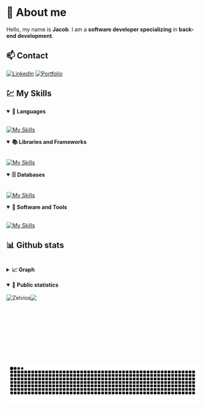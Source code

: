 # 📗 About me

Hello, my name is **Jacob**.
I am a **software developer specializing** in **back-end development**.


## 📫 Contact

[![LinkedIn](https://img.shields.io/badge/LinkedIn-0077B5?style=for-the-badge&logo=linkedin&logoColor=white)](https://www.linkedin.com/in/jacob-j%C3%B8rgensen-851430261/) 
[![Portfolio](https://img.shields.io/badge/Portfolio-FF5722?style=for-the-badge&logo=todoist&logoColor=white)](https://jacob-j.com/)

## 💹 My Skills 

<details open>
  <summary><b>📌 Languages</b></summary>
  <br>

[![My Skills](https://skillicons.dev/icons?i=rust,cs,react&perline=3)](https://skillicons.dev)
</details>

<details open>
  <summary><b>📚 Libraries and Frameworks</b></summary>
  <br>

[![My Skills](https://skillicons.dev/icons?i=vue,dotnet,html,css,bootstrap&perline=3)](https://skillicons.dev)
</details>

<details open>
  <summary><b>🗄️ Databases</b></summary>
  <br>

[![My Skills](https://skillicons.dev/icons?i=postgres,sqlite&perline=3)](https://skillicons.dev)
</details>

<details open>
  <summary><b>🔧 Software and Tools</b></summary>
  <br>

[![My Skills](https://skillicons.dev/icons?i=linux,windows,docker,git,androidstudio,nodejs,cloudflare&perline=3)](https://skillicons.dev)
</details>

## 📊 Github stats

<br>
<details>
  <summary><b>📈 Graph</b></summary>
  <br>

[![Jacob's github activity graph](https://github-readme-activity-graph.vercel.app/graph?username=Zelvios&bg_color=0a0222&color=b3b3b3&line=157520&point=206541&area=true&hide_border=true)](https://github.com/ashutosh00710/github-readme-activity-graph)
</details>

<br>
<details open>
  <summary><b>🧬 Public statistics</b></summary>
  <br>

  <img align="left" height="180" src="https://github-readme-stats.vercel.app/api/top-langs/?username=Zelvios&layout=compact&theme=tokyonight" alt=Zelvios />
  <img align="left" src="http://github-profile-summary-cards.vercel.app/api/cards/profile-details?username=Zelvios&theme=tokyonight" height="180em" />

</details>
<br>

![Snake Animation](https://raw.githubusercontent.com/Zelvios/Zelvios/output/snake.svg)
